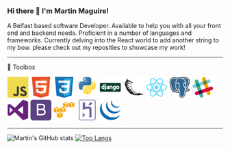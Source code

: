 ### Hi there 👋 I'm Martin Maguire!

A Belfast based software Developer. Available to help you with all your front end and backend needs. Proficient in a number of languages and frameworks. Currently delving into the React world to add another string to my bow. please check out my reposities to showcase my work!

---

🧰 Toolbox

<img src="https://github.com/devicons/devicon/blob/master/icons/javascript/javascript-original.svg" alt="JavaScript" width="50" height="50" />   <img src="https://github.com/devicons/devicon/blob/master/icons/html5/html5-original.svg" alt="HTML" width="50" height="50" /> <img src="https://github.com/devicons/devicon/blob/master/icons/css3/css3-original.svg" alt="CSS" width="50" height="50" />   <img src="https://github.com/devicons/devicon/blob/master/icons/python/python-original.svg" alt="python" width="50" height="50" />     <img src="https://github.com/devicons/devicon/blob/master/icons/django/django-original.svg" alt="Django" width="50" height="50" />    <img src="https://github.com/devicons/devicon/blob/master/icons/flask/flask-original.svg" alt="Flask" width="50" height="50" />  <img src="https://github.com/devicons/devicon/blob/master/icons/react/react-original.svg" alt="react" width="50" height="50" />   <img src="https://github.com/devicons/devicon/blob/master/icons/postgresql/postgresql-original.svg" alt="postgresql" width="50" height="50" /> <img src="https://github.com/devicons/devicon/blob/master/icons/slack/slack-original.svg" alt="Slack" width="50" height="50" />   <img src="https://github.com/devicons/devicon/blob/master/icons/visualstudio/visualstudio-plain.svg" alt="visualstudio" width="50" height="50" />  <img src="https://github.com/devicons/devicon/blob/master/icons/bootstrap/bootstrap-plain.svg" alt="bootstrap" width="50" height="50" />  <img src="https://github.com/devicons/devicon/blob/master/icons/amazonwebservices/amazonwebservices-original.svg" alt="aws" width="50" height="50" />  <img src="https://github.com/devicons/devicon/blob/master/icons/heroku/heroku-original.svg" alt="heroku" width="50" height="50" />    <img src="https://github.com/devicons/devicon/blob/master/icons/jquery/jquery-original.svg" alt="jquery" width="50" height="50" />       

---

![Martin's GitHub stats](https://github-readme-stats.vercel.app/api?username=martinmaguire89&show_icons=true&theme=radical)
 [![Top Langs](https://github-readme-stats.vercel.app/api/top-langs/?username=martinmaguire89&theme=radical)](https://github.com/anuraghazra/github-readme-stats)

<!--
**martinmaguire89/martinmaguire89** is a ✨ _special_ ✨ repository because its `README.md` (this file) appears on your GitHub profile.

Here are some ideas to get you started:

- 🔭 I’m currently working on ...
- 🌱 I’m currently learning ...
- 👯 I’m looking to collaborate on ...
- 🤔 I’m looking for help with ...
- 💬 Ask me about ...
- 📫 How to reach me: ...
- 😄 Pronouns: ...
- ⚡ Fun fact: ...
-->
